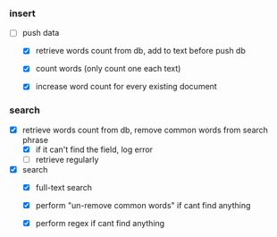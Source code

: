 ### insert
- [ ] push data
    - [x] retrieve words count from db, add to text before push db     
    - [x] count words (only count one each text) 
    - [x] increase word count for every existing document


### search
- [x] retrieve words count from db, remove common words from search phrase
    - [x] if it can't find the field, log error
    - [ ] retrieve regularly
- [x] search
    - [x] full-text search
    - [x] perform "un-remove common words" if cant find anything
    - [x] perform regex if cant find anything

